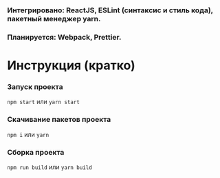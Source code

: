 ### Интегрировано: ReactJS, ESLint (синтаксис и стиль кода), пакетный менеджер yarn.
### Планируется: Webpack, Prettier.

# Инструкция (кратко)

### Запуск проекта

`npm start` или `yarn start`

### Скачивание пакетов проекта

`npm i` или `yarn`

### Сборка проекта

`npm run build` или `yarn build`
